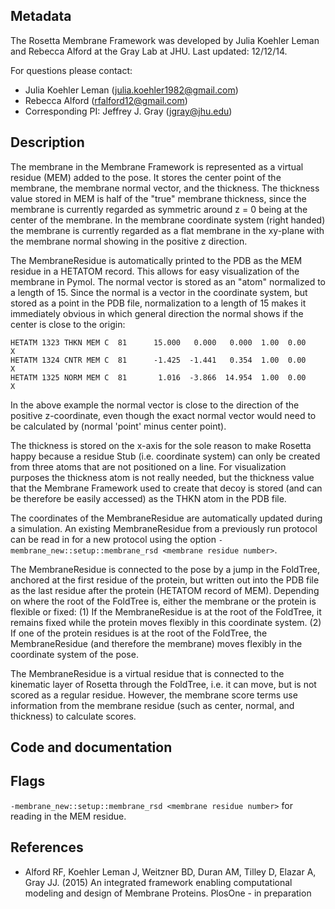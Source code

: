 ## Metadata

The Rosetta Membrane Framework was developed by Julia Koehler Leman and Rebecca Alford at the Gray Lab at JHU. 
Last updated: 12/12/14. 

For questions please contact: 
- Julia Koehler Leman ([julia.koehler1982@gmail.com](julia.koehler1982@gmail.com))
- Rebecca Alford ([rfalford12@gmail.com](rfalford12@gmail.com))
- Corresponding PI: Jeffrey J. Gray ([jgray@jhu.edu](jgray@jhu.edu))

## Description

The membrane in the Membrane Framework is represented as a virtual residue (MEM) added to the pose. It stores the center point of the membrane, the membrane normal vector, and the thickness. The thickness value stored in MEM is half of the "true" membrane thickness, since the membrane is currently regarded as symmetric around z = 0 being at the center of the membrane. In the membrane coordinate system (right handed) the membrane is currently regarded as a flat membrane in the xy-plane with the membrane normal showing in the positive z direction.

The MembraneResidue is automatically printed to the PDB as the MEM residue in a HETATOM record. This allows for easy visualization of the membrane in Pymol. The normal vector is stored as an "atom" normalized to a length of 15. Since the normal is a vector in the coordinate system, but stored as a point in the PDB file, normalization to a length of 15 makes it immediately obvious in which general direction the normal shows if the center is close to the origin: 

```
HETATM 1323 THKN MEM C  81      15.000   0.000   0.000  1.00  0.00           X  
HETATM 1324 CNTR MEM C  81      -1.425  -1.441   0.354  1.00  0.00           X  
HETATM 1325 NORM MEM C  81       1.016  -3.866  14.954  1.00  0.00           X  
```

In the above example the normal vector is close to the direction of the positive z-coordinate, even though the exact normal vector would need to be calculated by (normal 'point' minus center point). 

The thickness is stored on the x-axis for the sole reason to make Rosetta happy because a residue Stub (i.e. coordinate system) can only be created from three atoms that are not positioned on a line. For visualization purposes the thickness atom is not really needed, but the thickness value that the Membrane Framework used to create that decoy is stored (and can be therefore be easily accessed) as the THKN atom in the PDB file.

The coordinates of the MembraneResidue are automatically updated during a simulation. An existing MembraneResidue from a previously run protocol can be read in for a new protocol using the option `-membrane_new::setup::membrane_rsd <membrane residue number>`.

The MembraneResidue is connected to the pose by a jump in the FoldTree, anchored at the first residue of the protein, but written out into the PDB file as the last residue after the protein (HETATOM record of MEM). Depending on where the root of the FoldTree is, either the membrane or the protein is flexible or fixed: (1) If the MembraneResidue is at the root of the FoldTree, it remains fixed while the protein moves flexibly in this coordinate system. (2) If one of the protein residues is at the root of the FoldTree, the MembraneResidue (and therefore the membrane) moves flexibly in the coordinate system of the pose.

The MembraneResidue is a virtual residue that is connected to the kinematic layer of Rosetta through the FoldTree, i.e. it can move, but is not scored as a regular residue. However, the membrane score terms use information from the membrane residue (such as center, normal, and thickness) to calculate scores.

## Code and documentation



## Flags

`-membrane_new::setup::membrane_rsd <membrane residue number>` for reading in the MEM residue. 

## References

* Alford RF, Koehler Leman J, Weitzner BD, Duran AM, Tilley D, Elazar A, Gray JJ. (2015) An integrated framework enabling computational modeling and design of Membrane Proteins. PlosOne - in preparation 
